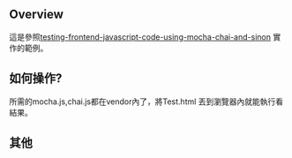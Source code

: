 ## Overview

這是參照[testing-frontend-javascript-code-using-mocha-chai-and-sinon](https://nicolas.perriault.net/code/2013/testing-frontend-javascript-code-using-mocha-chai-and-sinon/) 實作的範例。

## 如何操作?

所需的mocha.js,chai.js都在vendor內了，將Test.html 丟到瀏覽器內就能執行看結果。

## 其他
